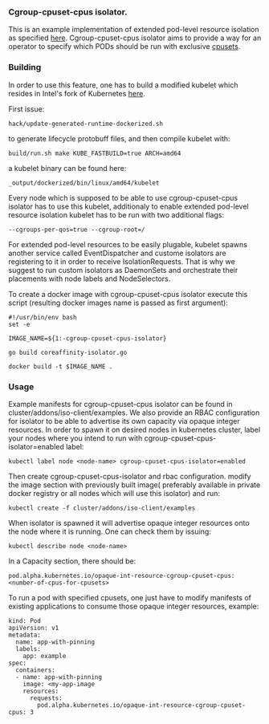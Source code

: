 ### Cgroup-cpuset-cpus isolator.

This is an example implementation of extended pod-level resource isolation as specified [here](https://github.com/kubernetes/features/issues/246).
Cgroup-cpuset-cpus isolator aims to provide a way for an operator to specify which PODs should be run with exclusive [cpusets](http://man7.org/linux/man-pages/man7/cpuset.7.html).

### Building 

In order to use this feature, one has to build a modified kubelet which resides in Intel's fork of Kubernetes [here](https://github.com/intelsdi-x/kubernetes/tree/ext-iso).

First issue:

```
hack/update-generated-runtime-dockerized.sh
```

to generate lifecycle protobuff files, and then compile kubelet with:


```
build/run.sh make KUBE_FASTBUILD=true ARCH=amd64
```

a kubelet binary can be found here:

```
_output/dockerized/bin/linux/amd64/kubelet
```

Every node which is supposed to be able to use cgroup-cpuset-cpus isolator has to use this kubelet, additionaly to enable extended pod-level resource isolation kubelet has to be run with two additional flags:

```
--cgroups-per-qos=true --cgroup-root=/
```

For extended pod-level resources to be easily plugable, kubelet spawns another service called EventDispatcher and custome isolators are registering to it in order to receive IsolationRequests. That is why we suggest to run custom isolators as DaemonSets and orchestrate their placements with node labels and NodeSelectors.

To create a docker image with cgroup-cpuset-cpus isolator execute this script (resulting docker images name is passed as first argument):

```
#!/usr/bin/env bash
set -e

IMAGE_NAME=${1:-cgroup-cpuset-cpus-isolator}

go build coreaffinity-isolator.go

docker build -t $IMAGE_NAME .

```

### Usage

Example manifests for cgroup-cpuset-cpus isolator can be found in cluster/addons/iso-client/examples. We also provide an RBAC configuration for isolator to be able to advertise its own capacity via opaque integer resources. In order to spawn it on desired nodes in kubernetes cluster, label your nodes where you intend to run with cgroup-cpuset-cpus-isolator=enabled label:

```
kubectl label node <node-name> cgroup-cpuset-cpus-isolator=enabled
```

Then create cgroup-cpuset-cpus-isolator and rbac configuration. modify the image section with previously built image( preferably available in private docker registry or all nodes which will use this isolator) and run:

```
kubectl create -f cluster/addons/iso-client/examples
```

When isolator is spawned it will advertise opaque integer resources onto the node where it is running. One can check them by issuing:

```
kubectl describe node <node-name>
```

In a Capacity section, there should be:

```
pod.alpha.kubernetes.io/opaque-int-resource-cgroup-cpuset-cpus: <number-of-cpus-for-cpusets>
```

To run a pod with specified cpusets, one just have to  modify manifests of existing applications to consume those opaque integer resources, example:

```
kind: Pod
apiVersion: v1
metadata:
  name: app-with-pinning
  labels:
    app: example
spec:
  containers:
  - name: app-with-pinning
    image: <my-app-image
    resources:
      requests:
        pod.alpha.kubernetes.io/opaque-int-resource-cgroup-cpuset-cpus: 3
```


